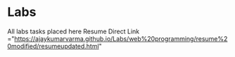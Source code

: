 # Labs
All labs tasks placed here
Resume Direct Link ="https://ajaykumarvarma.github.io/Labs/web%20programming/resume%20modified/resumeupdated.html"
